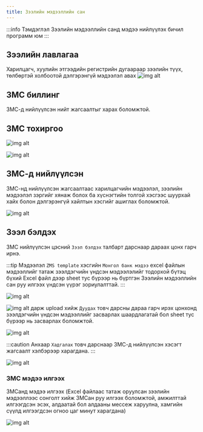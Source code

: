 ```yaml
---
title: Зээлийн мэдээллийн сан
---
```


:::info Тэмдэглэл
Зээлийн мэдээллийн санд мэдээ нийлүүлэх бичил программ юм
:::

## Зээлийн лавлагаа
Харилцагч, хуулийн этгээдийн регистрийн дугаараар зээлийн түүх, төлбөртэй холбоотой дэлгэрэнгүй мэдээлэл авах
![img alt](/img/zmsLawla.png)

## ЗМС биллинг
ЗМС-д нийлүүлсэн нийт жагсаалтыг харах боломжтой.

## ЗМС тохиргоо 

![img alt](/img/zmsTohirgooNew.png)

![img alt](/img/zmsTohirgoo.png)

## ЗМС-д нийлүүлсэн

ЗМС-нд нийлүүлсэн жагсаалтаас харилцагчийн мэдээлэл, зээлийн мэдээлэл зэргийг хянаж болох ба хүснэгтийн толгой хэсгээс шуурхай хайх болон дэлгэрэнгүй хайлтын хэсгийг ашиглах боломжтой.

![img alt](/img/zmsZeel.png)


## Зээл бэлдэх 

ЗМС нийлүүлсэн цэсний `Зээл бэлдэх` талбарт дарснаар дараах цонх гарч ирнэ. 


:::tip Мэдээлэл
`ZMS template` хэсгийн `Монгол банк мэдээ` еxcel файлын мэдээллийг татаж зээлдэгчийн үндсэн мэдээлэлийг тодорхой бүтэц бүхий Excel файл дээр sheet тус бүрээр нь бүртгэн Зээлийн мэдээллийн сан руу илгээх үндсэн үүрэг зориулалттай.
:::
>
![img alt](/img/zmsBeldeh.png)
>
![img alt](/img/arrowUp.svg)  дарж upload хийж `Дуудах` товч дарсны дараа гарч ирэх цонхонд зээлдэгчийн үндсэн мэдээллийг засварлах шаардлагатай бол sheet тус бүрээр нь засварлах боломжтой.
> 
![img alt](/img/zmsDuudh.png)

>
:::caution Анхаар
`Хадгалах` товч дарснаар ЗМС-д нийлүүлсэн хэсэгт жагсаалт хэлбэрээр харагдана. 
:::

![img alt](/img/zmsDuudh.png)


### ЗМС мэдээ илгээх
ЗМСанд мэдээ илгээх (Excel файлаас татаж оруулсан зээлийн мэдээллээс сонголт хийж ЗМСан руу илгээх боломжтой, амжилттай илгээгдсэн эсэх, алдаатай бол 
алдааны мессеж харуулна, хамгийн сүүлд илгээгдсэн огноо цаг минут харагдана)

![img alt](/img/zms_ilgeeh.png)






